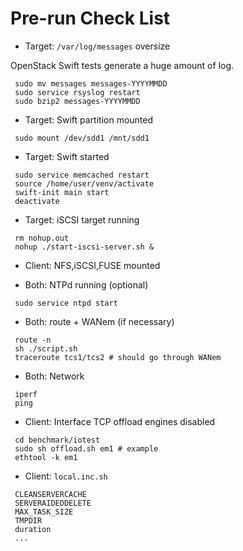 Pre-run Check List
=====

 - Target: `/var/log/messages` oversize

  OpenStack Swift tests generate a huge amount of log.

```
 sudo mv messages messages-YYYYMMDD
 sudo service rsyslog restart
 sudo bzip2 messages-YYYYMMDD
```

 - Target: Swift partition mounted

```
 sudo mount /dev/sdd1 /mnt/sdd1
```

 - Target: Swift started

```
 sudo service memcached restart
 source /home/user/venv/activate
 swift-init main start
 deactivate
```

 - Target: iSCSI target running

```
 rm nohup.out
 nohup ./start-iscsi-server.sh &
```

 - Client: NFS,iSCSI,FUSE mounted

 - Both: NTPd running (optional)

```
 sudo service ntpd start
```

 - Both: route + WANem (if necessary)

```
 route -n
 sh ./script.sh
 traceroute tcs1/tcs2 # should go through WANem
```

 - Both: Network

```
 iperf
 ping
```

 - Client: Interface TCP offload engines disabled

```
 cd benchmark/iotest
 sudo sh offload.sh em1 # example
 ethtool -k em1
```

 - Client: `local.inc.sh`

```
 CLEANSERVERCACHE
 SERVERAIDEDDELETE
 MAX_TASK_SIZE
 TMPDIR
 duration
 ...
```


